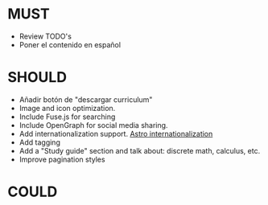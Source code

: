 # MUST

* Review TODO's
* Poner el contenido en español

# SHOULD
* Añadir botón de "descargar curriculum"
* Image and icon optimization.
* Include Fuse.js for searching
* Include OpenGraph for social media sharing.
* Add internationalization support. [Astro internationalization](https://docs.astro.build/en/guides/internationalization/)
* Add tagging
* Add a "Study guide" section and talk about: discrete math, calculus, etc.
* Improve pagination styles 

# COULD
